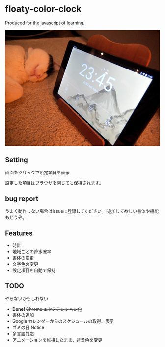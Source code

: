 # floaty-color-clock
Produced for the javascript of learning.

![](assets/img/landscape.jpg)

## Setting
画面をクリックで設定項目を表示

設定した項目はブラウザを閉じても保持されます。

## bug report
うまく動作しない場合はIssueに登録してください。
追加して欲しい書体や機能もどうぞ。

## Features
* 時計
* 地域ごとの降水確率
* 書体の変更
* 文字色の変更
* 設定項目を自動で保持

## TODO
やらないかもしれない

* **Done!** <del>Chrome エクステンション化</del>
* 書体の追加
* Google カレンダーからのスケジュールの取得、表示
* ゴミの日 Notice
* 多言語対応
* アニメーションを維持したまま、背景色を変更